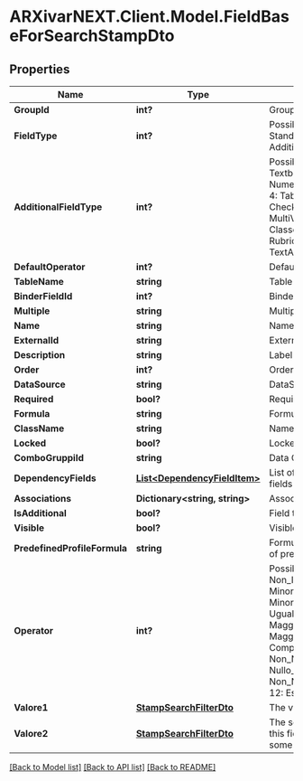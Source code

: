 # ARXivarNEXT.Client.Model.FieldBaseForSearchStampDto
## Properties

Name | Type | Description | Notes
------------ | ------------- | ------------- | -------------
**GroupId** | **int?** | Group Identifier | [optional] 
**FieldType** | **int?** | Possible values:  0: Standard  1: Group  2: Additional  | [optional] 
**AdditionalFieldType** | **int?** | Possible values:  0: Textbox  1: Databox  2: Numeric  3: Combobox  4: TableBox  5: Checkbox  6: MultiValue  7: ClasseBox  8: Group  9: RubricaBox  10: TextArea  | [optional] 
**DefaultOperator** | **int?** | Default Operator | [optional] 
**TableName** | **string** | Table name | [optional] 
**BinderFieldId** | **int?** | Binder Identifier | [optional] 
**Multiple** | **string** | Multiple values | [optional] 
**Name** | **string** | Name | [optional] 
**ExternalId** | **string** | External identifier | [optional] 
**Description** | **string** | Label | [optional] 
**Order** | **int?** | Order | [optional] 
**DataSource** | **string** | DataSource identifier | [optional] 
**Required** | **bool?** | Required | [optional] 
**Formula** | **string** | Formula | [optional] 
**ClassName** | **string** | Name of class | 
**Locked** | **bool?** | Locked in read-only | [optional] 
**ComboGruppiId** | **string** | Data Group Identifier | [optional] 
**DependencyFields** | [**List&lt;DependencyFieldItem&gt;**](DependencyFieldItem.md) | List of dependent fields | [optional] 
**Associations** | **Dictionary&lt;string, string&gt;** | Associated fields | [optional] 
**IsAdditional** | **bool?** | Field type additional | [optional] 
**Visible** | **bool?** | Visible | [optional] 
**PredefinedProfileFormula** | **string** | Formula in the context of predefined profile | [optional] 
**Operator** | **int?** | Possible values:  0: Non_Impostato  1: Minore  2: Minore_Uguale  3: Uguale  4: Maggiore_Uguale  5: Maggiore  6: Diverso  7: Compreso  8: Nullo  9: Non_Nullo  10: Nullo_o_Zero  11: Non_Nullo_e_Non_Zero  12: Escluso  | [optional] 
**Valore1** | [**StampSearchFilterDto**](StampSearchFilterDto.md) | The value of this field | [optional] 
**Valore2** | [**StampSearchFilterDto**](StampSearchFilterDto.md) | The second value for this field (used only for some operator) | [optional] 

[[Back to Model list]](../README.md#documentation-for-models) [[Back to API list]](../README.md#documentation-for-api-endpoints) [[Back to README]](../README.md)

